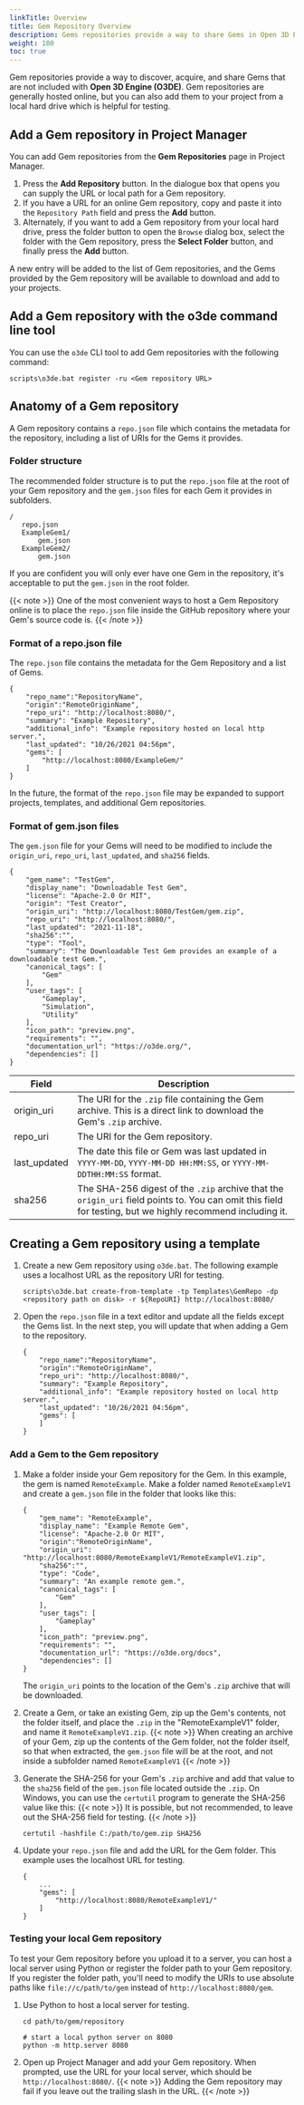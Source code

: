 ```yaml
---
linkTitle: Overview
title: Gem Repository Overview
description: Gems repositories provide a way to share Gems in Open 3D Engine (O3DE).
weight: 100
toc: true
---
```



Gem repositories provide a way to discover, acquire, and share Gems that are not included with **Open 3D Engine (O3DE)**.  Gem repositories are generally hosted online, but you can also add them to your project from a local hard drive which is helpful for testing.


## Add a Gem repository in Project Manager

You can add Gem repositories from the **Gem Repositories** page in Project Manager.
1. Press the **Add Repository** button. In the dialogue box that opens you can supply the URL or local path for a Gem repository. 
1. If you have a URL for an online Gem repository, copy and paste it into the `Repository Path` field and press the **Add** button.
1. Alternately, if you want to add a Gem repository from your local hard drive, press the folder button to open the `Browse` dialog box, select the folder with the Gem repository, press the **Select Folder** button, and finally press the **Add** button.

A new entry will be added to the list of Gem repositories, and the Gems provided by the Gem repository will be available to download and add to your projects.

## Add a Gem repository with the o3de command line tool

You can use the `o3de` CLI tool to add Gem repositories with the following command:
```
scripts\o3de.bat register -ru <Gem repository URL>
```

## Anatomy of a Gem repository  

A Gem repository contains a `repo.json` file which contains the metadata for the repository, including a list of URIs for the Gems it provides.

### Folder structure

The recommended folder structure is to put the `repo.json` file at the root of your Gem repository and the `gem.json` files for each Gem it provides in subfolders.  
```
/
   repo.json
   ExampleGem1/
       gem.json
   ExampleGem2/
       gem.json
```

If you are confident you will only ever have one Gem in the repository, it's acceptable to put the `gem.json` in the root folder.

{{< note >}}
One of the most convenient ways to host a Gem Repository online is to place the `repo.json` file inside the GitHub repository where your Gem's source code is.
{{< /note >}}

### Format of a repo.json file
The `repo.json` file contains the metadata for the Gem Repository and a list of Gems.

```
{
    "repo_name":"RepositoryName",
    "origin":"RemoteOriginName",
    "repo_uri": "http://localhost:8080/",
    "summary": "Example Repository",
    "additional_info": "Example repository hosted on local http server.",
    "last_updated": "10/26/2021 04:56pm",
    "gems": [
        "http://localhost:8080/ExampleGem/"
    ]
}
```

In the future, the format of the `repo.json` file may be expanded to support projects, templates, and additional Gem repositories.

### Format of gem.json files 

The `gem.json` file for your Gems will need to be modified to include the `origin_uri`, `repo_uri`, `last_updated`, and `sha256` fields.
```
{
    "gem_name": "TestGem",
    "display_name": "Downloadable Test Gem",
    "license": "Apache-2.0 Or MIT",
    "origin": "Test Creator",
    "origin_uri": "http://localhost:8080/TestGem/gem.zip",
    "repo_uri": "http://localhost:8080/", 
    "last_updated": "2021-11-18",
    "sha256":"",
    "type": "Tool",
    "summary": "The Downloadable Test Gem provides an example of a downloadable test Gem.",
    "canonical_tags": [
        "Gem"
    ],
    "user_tags": [
        "Gameplay",
        "Simulation",
        "Utility"
    ],
    "icon_path": "preview.png",
    "requirements": "",
    "documentation_url": "https://o3de.org/",
    "dependencies": []
}
```
| Field | Description |
| --- | --- |
| origin_uri | The URI for the `.zip` file containing the Gem archive.  This is a direct link to download the Gem's `.zip` archive. |
| repo_uri | The URI for the Gem repository. |
| last_updated | The date this file or Gem was last updated in `YYYY-MM-DD`, `YYYY-MM-DD HH:MM:SS`, or `YYYY-MM-DDTHH:MM:SS` format. |
| sha256 | The SHA-256 digest of the `.zip` archive that the `origin_uri` field points to.  You can omit this field for testing, but we highly recommend including it. |

## Creating a Gem repository using a template 

1. Create a new Gem repository using `o3de.bat`.  The following example uses a localhost URL as the repository URI for testing.

    ```
    scripts\o3de.bat create-from-template -tp Templates\GemRepo -dp <repository path on disk> -r ${RepoURI} http://localhost:8080/
    ```

1. Open the `repo.json` file in a text editor and update all the fields except the Gems list.  In the next step, you will update that when adding a Gem to the repository.
    ```
    {
        "repo_name":"RepositoryName",
        "origin":"RemoteOriginName",
        "repo_uri": "http://localhost:8080/",
        "summary": "Example Repository",
        "additional_info": "Example repository hosted on local http server.",
        "last_updated": "10/26/2021 04:56pm",
        "gems": [
        ]
    }
    ```

### Add a Gem to the Gem repository
1.  Make a folder inside your Gem repository for the Gem.  In this example, the gem is named `RemoteExample`. Make a folder named `RemoteExampleV1` and create a `gem.json` file in the folder that looks like this:
    ```
    {
        "gem_name": "RemoteExample",
        "display_name": "Example Remote Gem",
        "license": "Apache-2.0 Or MIT",
        "origin":"RemoteOriginName",
        "origin_uri": "http://localhost:8080/RemoteExampleV1/RemoteExampleV1.zip",
        "sha256":"",
        "type": "Code",
        "summary": "An example remote gem.",
        "canonical_tags": [
            "Gem"
        ],
        "user_tags": [
            "Gameplay"
        ],
        "icon_path": "preview.png",
        "requirements": "",
        "documentation_url": "https://o3de.org/docs",
        "dependencies": []
    }
    ```

    The `origin_uri` points to the location of the Gem's `.zip` archive that will be downloaded.

1. Create a Gem, or take an existing Gem, zip up the Gem's contents, not the folder itself, and place the `.zip` in the "RemoteExampleV1" folder, and name it `RemoteExampleV1.zip`.
{{< note >}}
When creating an archive of your Gem, zip up the contents of the Gem folder, not the folder itself, so that when extracted, the `gem.json` file will be at the root, and not inside a subfolder named `RemoteExampleV1` 
{{< /note >}}
1. Generate the SHA-256 for your Gem's `.zip` archive and add that value to the `sha256` field of the `gem.json` file located outside the `.zip`.  On Windows, you can use the `certutil` program to generate the SHA-256 value like this:
{{< note >}}
It is possible, but not recommended, to leave out the SHA-256 field for testing.
{{< /note >}}
    ```
    certutil -hashfile C:/path/to/gem.zip SHA256
    ```
1. Update your `repo.json` file and add the URL for the Gem folder.  This example uses the localhost URL for testing.
    ```
    {
        ...
        "gems": [
            "http://localhost:8080/RemoteExampleV1/"
        ]
    }
    ```


### Testing your local Gem repository

To test your Gem repository before you upload it to a server, you can host a local server using Python or register the folder path to your Gem repository. If you register the folder path, you'll need to modify the URIs to use absolute paths like `file://c/path/to/gem` instead of `http://localhost:8080/gem`.

1. Use Python to host a local server for testing.
    ```
    cd path/to/gem/repository 
    
    # start a local python server on 8080
    python -m http.server 8080
    ```
1. Open up Project Manager and add your Gem repository.  When prompted, use the URL for your local server, which should be `http://localhost:8080/`.
{{< note >}}
Adding the Gem repository may fail if you leave out the trailing slash in the URL.
{{< /note >}}